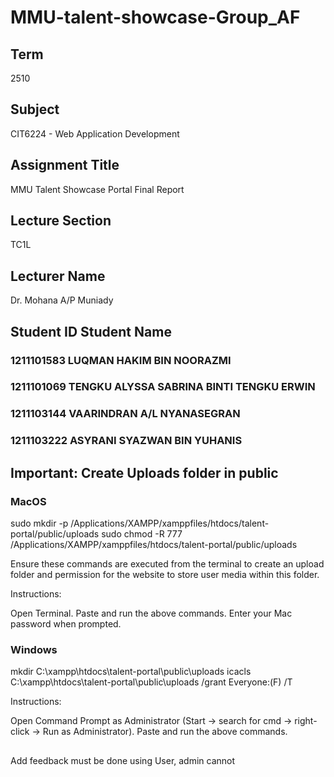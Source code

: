 # MMU-talent-showcase-Group_AF

## Term 
2510

## Subject

CIT6224 - Web Application Development

## Assignment Title

MMU Talent Showcase Portal Final Report

## Lecture Section

TC1L

## Lecturer Name

Dr. Mohana A/P Muniady

## Student ID	 Student Name
### 1211101583	LUQMAN HAKIM BIN NOORAZMI
### 1211101069	TENGKU ALYSSA SABRINA BINTI TENGKU ERWIN
### 1211103144	VAARINDRAN A/L NYANASEGRAN
### 1211103222	ASYRANI SYAZWAN BIN YUHANIS


## Important: Create Uploads folder in public

### MacOS

sudo mkdir -p /Applications/XAMPP/xamppfiles/htdocs/talent-portal/public/uploads
sudo chmod -R 777 /Applications/XAMPP/xamppfiles/htdocs/talent-portal/public/uploads

Ensure these commands are executed from the terminal to create an upload folder and permission for the website to store user media within this folder.

Instructions:

Open Terminal.
Paste and run the above commands.
Enter your Mac password when prompted.

### Windows

mkdir C:\xampp\htdocs\talent-portal\public\uploads
icacls C:\xampp\htdocs\talent-portal\public\uploads /grant Everyone:(F) /T

Instructions:

Open Command Prompt as Administrator (Start → search for cmd → right-click → Run as Administrator).
Paste and run the above commands.


## 

Add feedback must be done using User, admin cannot